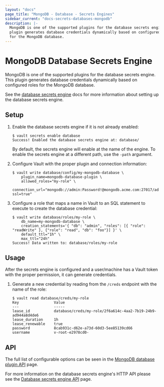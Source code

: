 ```yaml
---
layout: "docs"
page_title: "MongoDB - Database - Secrets Engines"
sidebar_current: "docs-secrets-databases-mongodb"
description: |-
  MongoDB is one of the supported plugins for the database secrets engine. This
  plugin generates database credentials dynamically based on configured roles
  for the MongoDB database.
---
```


# MongoDB Database Secrets Engine

MongoDB is one of the supported plugins for the database secrets engine. This
plugin generates database credentials dynamically based on configured roles for
the MongoDB database.

See the [database secrets engine](/docs/secrets/databases/index.html) docs for
more information about setting up the database secrets engine.

## Setup

1. Enable the database secrets engine if it is not already enabled:

    ```text
    $ vault secrets enable database
    Success! Enabled the database secrets engine at: database/
    ```

    By default, the secrets engine will enable at the name of the engine. To
    enable the secrets engine at a different path, use the `-path` argument.

1. Configure Vault with the proper plugin and connection information:

    ```text
    $ vault write database/config/my-mongodb-database \
        plugin_name=mongodb-database-plugin \
        allowed_roles="my-role" \
        connection_url="mongodb://admin:Password!@mongodb.acme.com:27017/admin?ssl=true"
    ```

1. Configure a role that maps a name in Vault to an SQL statement to execute to
create the database credential:

    ```text
    $ vault write database/roles/my-role \
        db_name=my-mongodb-database \
        creation_statements='{ "db": "admin", "roles": [{ "role": "readWrite" }, {"role": "read", "db": "foo"}] }' \
        default_ttl="1h" \
        max_ttl="24h"
    Success! Data written to: database/roles/my-role
    ```

## Usage

After the secrets engine is configured and a user/machine has a Vault token with
the proper permission, it can generate credentials.

1. Generate a new credential by reading from the `/creds` endpoint with the name
of the role:

    ```text
    $ vault read database/creds/my-role
    Key                Value
    ---                -----
    lease_id           database/creds/my-role/2f6a614c-4aa2-7b19-24b9-ad944a8d4de6
    lease_duration     1h
    lease_renewable    true
    password           8cab931c-d62e-a73d-60d3-5ee85139cd66
    username           v-root-e2978cd0-
    ```

## API

The full list of configurable options can be seen in the [MongoDB database
plugin API](/api/secret/databases/mongodb.html) page.

For more information on the database secrets engine's HTTP API please see the
[Database secrets engine API](/api/secret/databases/index.html) page.
